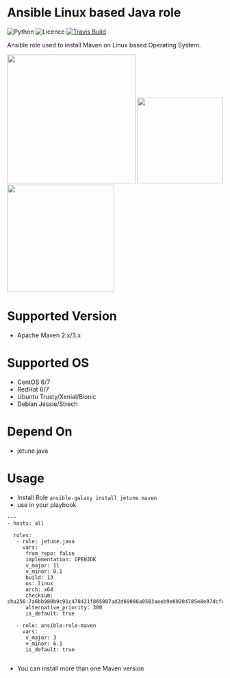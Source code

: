 # Ansible Linux based Java role

![Python](https://img.shields.io/pypi/pyversions/testinfra.svg?style=flat)
![Licence](https://img.shields.io/github/license/kube-cloud/ansible-role-maven.svg?style=flat)
[![Travis Build](https://img.shields.io/travis/kube-cloud/ansible-role-maven.svg?style=flat)](https://travis-ci.com/kube-cloud/ansible-role-maven)

Ansible role used to install Maven on Linux based Operating System.

<a href="https://www.kube-cloud.com/"><img width="300" src="https://kube-cloud.com/images/branding/logo/kubecloud-logo-single_writing_horizontal_color_300x112px.png" /></a>
<a href="https://www.redhat.com/fr/technologies/management/ansible"><img width="200" src="https://getvectorlogo.com/wp-content/uploads/2019/01/red-hat-ansible-vector-logo.png" /></a>
<a href="https://maven.apache.org/"><img width="250" src="https://upload.wikimedia.org/wikipedia/commons/thumb/0/0b/Maven_logo.svg/1280px-Maven_logo.svg.png" /></a>

# Supported Version

* Apache Maven 2.x/3.x

# Supported OS

* CentOS 6/7
* RedHat 6/7
* Ubuntu Trusty/Xenial/Bionic
* Debian Jessie/Strech

# Depend On

* jetune.java

# Usage

* Install Role ``` ansible-galaxy install jetune.maven ```
* use in your playbook
```
---
- hosts: all

  roles:
   - role: jetune.java
     vars:
      from_repo: false
      implementation: OPENJDK
      v_major: 11
      v_minor: 0.1
      build: 13
      os: linux
      arch: x64
      checksum: sha256:7a6bb980b9c91c478421f865087ad2d69086a0583aeeb9e69204785e8e97dcfd
      alternative_priority: 300
      is_default: true

   - role: ansible-role-maven
     vars:
      v_major: 3
      v_minor: 6.1
      is_default: true


```

* You can install more than one Maven version
